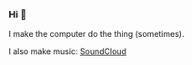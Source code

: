 ### Hi 👋

<!--
**Nytra/Nytra** is a ✨ _special_ ✨ repository because its `README.md` (this file) appears on your GitHub profile.

Here are some ideas to get you started:

- 🔭 I’m currently working on ...
- 🌱 I’m currently learning ...
- 👯 I’m looking to collaborate on ...
- 🤔 I’m looking for help with ...
- 💬 Ask me about ...
- 📫 How to reach me: ...
- 😄 Pronouns: ...
- ⚡ Fun fact: ...
-->

I make the computer do the thing (sometimes).

I also make music: [SoundCloud](https://soundcloud.com/nytra-xr)

<!--
My email: [samueltscott@gmail.com](mailto:samueltscott@gmail.com)
-->

<!--![Nyan Cat](https://wallpapercave.com/wp/wp1833274.png)-->

